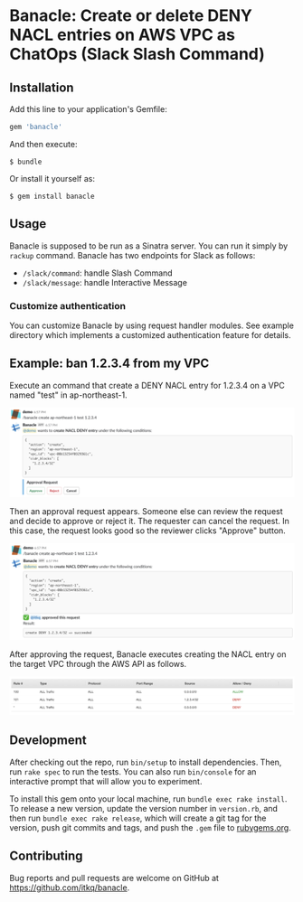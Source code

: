 # Banacle: Create or delete DENY NACL entries on AWS VPC as ChatOps (Slack Slash Command)

## Installation

Add this line to your application's Gemfile:

```ruby
gem 'banacle'
```

And then execute:

```
$ bundle
```

Or install it yourself as:

```
$ gem install banacle
```

## Usage

Banacle is supposed to be run as a Sinatra server. You can run it simply by `rackup` command. Banacle has two endpoints for Slack as follows:

- `/slack/command`: handle Slash Command
- `/slack/message`: handle Interactive Message

### Customize authentication
You can customize Banacle by using request handler modules.
See example directory which implements a customized authentication feature for details.

## Example: ban 1.2.3.4 from my VPC

Execute an command that create a DENY NACL entry for 1.2.3.4 on a VPC named "test" in ap-northeast-1.

![](./docs/demo1.png)

Then an approval request appears. Someone else can review the request and decide to approve or reject it. The requester can cancel the request. In this case, the request looks good so the reviewer clicks "Approve" button.

![](./docs/demo2.png)

After approving the request, Banacle executes creating the NACL entry on the target VPC through the AWS API as follows.

![](./docs/nacl.png)


## Development

After checking out the repo, run `bin/setup` to install dependencies. Then, run `rake spec` to run the tests. You can also run `bin/console` for an interactive prompt that will allow you to experiment.

To install this gem onto your local machine, run `bundle exec rake install`. To release a new version, update the version number in `version.rb`, and then run `bundle exec rake release`, which will create a git tag for the version, push git commits and tags, and push the `.gem` file to [rubygems.org](https://rubygems.org).

## Contributing

Bug reports and pull requests are welcome on GitHub at https://github.com/itkq/banacle.
